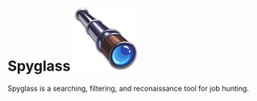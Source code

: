 # Spyglass ![](spyglass.webp)
Spyglass is a searching, filtering, and reconaissance tool for job hunting.
